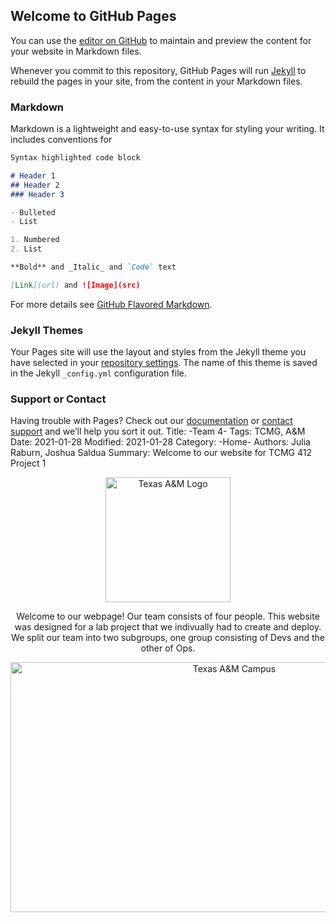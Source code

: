## Welcome to GitHub Pages

You can use the [editor on GitHub](https://github.com/JSaldua20/tcmg412project1/edit/gh-pages/index.md) to maintain and preview the content for your website in Markdown files.

Whenever you commit to this repository, GitHub Pages will run [Jekyll](https://jekyllrb.com/) to rebuild the pages in your site, from the content in your Markdown files.

### Markdown

Markdown is a lightweight and easy-to-use syntax for styling your writing. It includes conventions for

```markdown
Syntax highlighted code block

# Header 1
## Header 2
### Header 3

- Bulleted
- List

1. Numbered
2. List

**Bold** and _Italic_ and `Code` text

[Link](url) and ![Image](src)
```

For more details see [GitHub Flavored Markdown](https://guides.github.com/features/mastering-markdown/).

### Jekyll Themes

Your Pages site will use the layout and styles from the Jekyll theme you have selected in your [repository settings](https://github.com/JSaldua20/tcmg412project1/settings). The name of this theme is saved in the Jekyll `_config.yml` configuration file.

### Support or Contact

Having trouble with Pages? Check out our [documentation](https://docs.github.com/categories/github-pages-basics/) or [contact support](https://support.github.com/contact) and we’ll help you sort it out.
Title: -Team 4- 
Tags: TCMG, A&M
Date: 2021-01-28
Modified: 2021-01-28
Category: -Home-
Authors: Julia Raburn, Joshua Saldua
Summary: Welcome to our website for TCMG 412 Project 1

<html>
    <head>
        <title>-Team 4-</title>
        <meta name="tags" content="TCMG, A&M" />
        <meta name="date" content="2021-01-28" />
        <meta name="modified" content="2021-01-28" />
        <meta name="category" content="-Home-" />
        <meta name="authors" content="Julia Raburn, Joshua Saldua" />
        <meta name="summary" content="Welcome to our website for TCMG 412 Project 1" />
    </head>
    <body>
        <center><img src="images/logo.jpg" alt="Texas A&M Logo" width="200" height="200">
        <p>Welcome to our webpage! Our team consists of four people. This website was designed for a lab project that we indivually had to create and deploy. We split our team into two subgroups, one group consisting of Devs and the other of Ops.</p>
        <img src="images/campus.jpg" alt="Texas A&M Campus" width="700"height="400"></center>
    </body>
</html>
